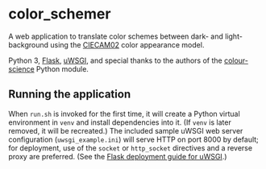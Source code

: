 # color_schemer

A web application to translate color schemes between dark- and light-background using the [CIECAM02](https://en.wikipedia.org/wiki/CIECAM02) color appearance model.

Python 3, [Flask](http://flask.pocoo.org), [uWSGI](https://uwsgi-docs.readthedocs.io/en/latest/), and special thanks to the authors of the [colour-science](http://colour-science.org) Python module.

## Running the application

When `run.sh` is invoked for the first time, it will create a Python virtual environment in `venv` and install dependencies into it. (If `venv` is later removed, it will be recreated.) The included sample uWSGI web server configuration (`uwsgi_example.ini`) will serve HTTP on port 8000 by default; for deployment, use of the `socket` or `http_socket` directives and a reverse proxy are preferred. (See the [Flask deployment guide for uWSGI](http://flask.pocoo.org/docs/0.12/deploying/uwsgi/).)
